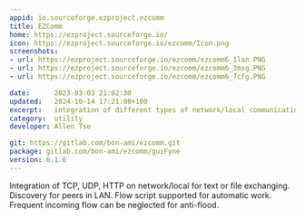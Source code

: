 ```yaml
---
appid: io.sourceforge.ezproject.ezcomm
title: EZComm 
home: https://ezproject.sourceforge.io/
icon: https://ezproject.sourceforge.io/ezcomm/Icon.png
screenshots:
- url: https://ezproject.sourceforge.io/ezcomm/ezcomm6_1lan.PNG
- url: https://ezproject.sourceforge.io/ezcomm/ezcomm6_3msg.PNG
- url: https://ezproject.sourceforge.io/ezcomm/ezcomm6_7cfg.PNG

date:      2023-03-03 21:02:30
updated:   2024-10-14 17:21:00+100
excerpt:   integration of different types of network/local communication methods
category:  utility
developer: Allen Tse

git: https://gitlab.com/bon-ami/ezcomm.git
package: gitlab.com/bon-ami/ezcomm/guiFyne
version: 6.1.6
---
```

Integration of TCP, UDP, HTTP on network/local for text or file exchanging. Discovery for peers in LAN. Flow script supported for automatic work. Frequent incoming flow can be neglected for anti-flood.